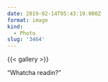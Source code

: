 ```yaml
---
date: 2019-02-14T05:43:19.000Z
format: image
kind:
  - Photo
slug: '3464'
---
```


{{< gallery >}}

“Whatcha readin?”
